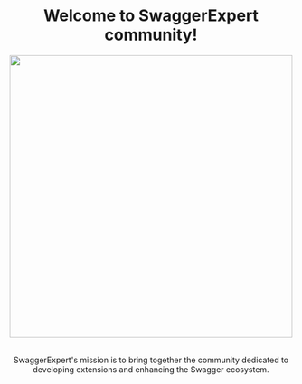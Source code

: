 <div align="center">
    <h1>Welcome to SwaggerExpert community!</h1>
    <img src="https://github.com/swaggerexpert/.github/assets/193286/beb92e81-2b1b-4592-b6f4-325bf67ad44a" width="500"  />
    <br><br>
    <p>SwaggerExpert's mission is to bring together the community dedicated to developing extensions and enhancing the Swagger ecosystem.</p>
</div>

